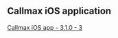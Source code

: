 ## Callmax iOS application

[Callmax iOS app - 3.1.0 - 3](itms-services://?action=download-manifest&url=https://dl.dropboxusercontent.com/s/eai50rcinitznxs/Callmax-3.1.0-3.plist) 
